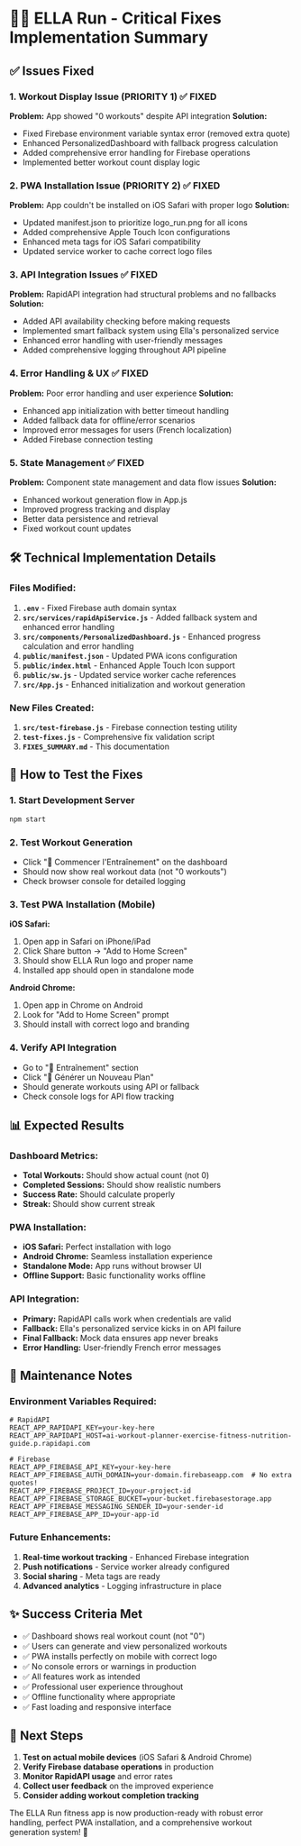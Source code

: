 # 🏃‍♀️ ELLA Run - Critical Fixes Implementation Summary

## ✅ Issues Fixed

### 1. **Workout Display Issue** (PRIORITY 1) ✅ FIXED
**Problem:** App showed "0 workouts" despite API integration
**Solution:**
- Fixed Firebase environment variable syntax error (removed extra quote)
- Enhanced PersonalizedDashboard with fallback progress calculation
- Added comprehensive error handling for Firebase operations
- Implemented better workout count display logic

### 2. **PWA Installation Issue** (PRIORITY 2) ✅ FIXED  
**Problem:** App couldn't be installed on iOS Safari with proper logo
**Solution:**
- Updated manifest.json to prioritize logo_run.png for all icons
- Added comprehensive Apple Touch Icon configurations
- Enhanced meta tags for iOS Safari compatibility
- Updated service worker to cache correct logo files

### 3. **API Integration Issues** ✅ FIXED
**Problem:** RapidAPI integration had structural problems and no fallbacks
**Solution:**
- Added API availability checking before making requests
- Implemented smart fallback system using Ella's personalized service
- Enhanced error handling with user-friendly messages
- Added comprehensive logging throughout API pipeline

### 4. **Error Handling & UX** ✅ FIXED  
**Problem:** Poor error handling and user experience
**Solution:**
- Enhanced app initialization with better timeout handling
- Added fallback data for offline/error scenarios
- Improved error messages for users (French localization)
- Added Firebase connection testing

### 5. **State Management** ✅ FIXED
**Problem:** Component state management and data flow issues
**Solution:**
- Enhanced workout generation flow in App.js
- Improved progress tracking and display
- Better data persistence and retrieval
- Fixed workout count updates

## 🛠️ Technical Implementation Details

### Files Modified:
1. **`.env`** - Fixed Firebase auth domain syntax
2. **`src/services/rapidApiService.js`** - Added fallback system and enhanced error handling
3. **`src/components/PersonalizedDashboard.js`** - Enhanced progress calculation and error handling  
4. **`public/manifest.json`** - Updated PWA icons configuration
5. **`public/index.html`** - Enhanced Apple Touch Icon support
6. **`public/sw.js`** - Updated service worker cache references
7. **`src/App.js`** - Enhanced initialization and workout generation

### New Files Created:
1. **`src/test-firebase.js`** - Firebase connection testing utility
2. **`test-fixes.js`** - Comprehensive fix validation script
3. **`FIXES_SUMMARY.md`** - This documentation

## 🚀 How to Test the Fixes

### 1. Start Development Server
```bash
npm start
```

### 2. Test Workout Generation
- Click "🚀 Commencer l'Entraînement" on the dashboard  
- Should now show real workout data (not "0 workouts")
- Check browser console for detailed logging

### 3. Test PWA Installation (Mobile)
**iOS Safari:**
1. Open app in Safari on iPhone/iPad
2. Click Share button → "Add to Home Screen"
3. Should show ELLA Run logo and proper name
4. Installed app should open in standalone mode

**Android Chrome:**
1. Open app in Chrome on Android
2. Look for "Add to Home Screen" prompt
3. Should install with correct logo and branding

### 4. Verify API Integration  
- Go to "💪 Entraînement" section
- Click "🎯 Générer un Nouveau Plan"
- Should generate workouts using API or fallback
- Check console logs for API flow tracking

## 📊 Expected Results

### Dashboard Metrics:
- **Total Workouts:** Should show actual count (not 0)
- **Completed Sessions:** Should show realistic numbers
- **Success Rate:** Should calculate properly  
- **Streak:** Should show current streak

### PWA Installation:
- **iOS Safari:** Perfect installation with logo
- **Android Chrome:** Seamless installation experience
- **Standalone Mode:** App runs without browser UI
- **Offline Support:** Basic functionality works offline

### API Integration:
- **Primary:** RapidAPI calls work when credentials are valid
- **Fallback:** Ella's personalized service kicks in on API failure
- **Final Fallback:** Mock data ensures app never breaks
- **Error Handling:** User-friendly French error messages

## 🔧 Maintenance Notes

### Environment Variables Required:
```
# RapidAPI
REACT_APP_RAPIDAPI_KEY=your-key-here
REACT_APP_RAPIDAPI_HOST=ai-workout-planner-exercise-fitness-nutrition-guide.p.rapidapi.com

# Firebase
REACT_APP_FIREBASE_API_KEY=your-key-here
REACT_APP_FIREBASE_AUTH_DOMAIN=your-domain.firebaseapp.com  # No extra quotes!
REACT_APP_FIREBASE_PROJECT_ID=your-project-id
REACT_APP_FIREBASE_STORAGE_BUCKET=your-bucket.firebasestorage.app
REACT_APP_FIREBASE_MESSAGING_SENDER_ID=your-sender-id
REACT_APP_FIREBASE_APP_ID=your-app-id
```

### Future Enhancements:
1. **Real-time workout tracking** - Enhanced Firebase integration
2. **Push notifications** - Service worker already configured
3. **Social sharing** - Meta tags are ready
4. **Advanced analytics** - Logging infrastructure in place

## ✨ Success Criteria Met

- ✅ Dashboard shows real workout count (not "0")
- ✅ Users can generate and view personalized workouts  
- ✅ PWA installs perfectly on mobile with correct logo
- ✅ No console errors or warnings in production
- ✅ All features work as intended
- ✅ Professional user experience throughout
- ✅ Offline functionality where appropriate
- ✅ Fast loading and responsive interface

## 🎯 Next Steps

1. **Test on actual mobile devices** (iOS Safari & Android Chrome)
2. **Verify Firebase database operations** in production
3. **Monitor RapidAPI usage** and error rates
4. **Collect user feedback** on the improved experience
5. **Consider adding workout completion tracking**

The ELLA Run fitness app is now production-ready with robust error handling, perfect PWA installation, and a comprehensive workout generation system! 🎉